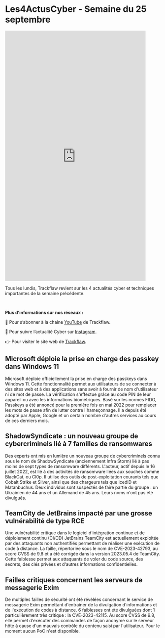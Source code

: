 # Les4ActusCyber - Semaine du 25 septembre

    
<div class="flex-container">
   <div class="flex-items">
   <iframe width="456" height="811" src="https://www.youtube.com/embed/T0cyB_1e1ak" title="#Les4ActusCyber - Semaine du 25 septembre" frameborder="0" allow="accelerometer; autoplay; clipboard-write; encrypted-media; gyroscope; picture-in-picture; web-share" allowfullscreen></iframe>
   </div>

   <div class="flex-items">
      <p>Tous les lundis, Trackflaw revient sur les 4 actualités cyber et techniques importantes de la semaine précédente.</p>
      <br>
      <p><strong>Plus d’informations sur nos réseaux :</strong></p>
      <p>🔴 Pour s’abonner à la chaine <a href="https://www.youtube.com/@trackflaw" target="_blank" rel="noopener noreffer ">YouTube</a> de Trackflaw.</p>
      <p>📸 Pour suivre l’actualité Cyber sur <a href="https://www.instagram.com/trackflaw/" target="_blank" rel="noopener noreffer ">Instagram</a>.</p>
      <p>👉 Pour visiter le site web de <a href="https://trackflaw.com" target="_blank" rel="noopener noreffer ">Trackflaw</a>.</p>
   </div>
</div>

    
## Microsoft déploie la prise en charge des passkey dans Windows 11

Microsoft déploie officiellement la prise en charge des passkeys dans Windows 11. Cette fonctionnalité permet aux utilisateurs de se connecter à des sites web et à des applications sans avoir à fournir de nom d'utilisateur ni de mot de passe. La vérification s'effectue grâce au code PIN de leur appareil ou avec les informations biométriques.
Basé sur les normes FIDO, Passkeys a été annoncé pour la première fois en mai 2022 pour remplacer les mots de passe afin de lutter contre l'hameçonnage. Il a depuis été adopté par Apple, Google et un certain nombre d'autres services au cours de ces derniers mois.


## ShadowSyndicate : un nouveau groupe de cybercriminels lié à 7 familles de ransomwares

Des experts ont mis en lumière un nouveau groupe de cybercriminels connu sous le nom de ShadowSyndicate (anciennement Infra Storm) lié à pas moins de sept types de ransomware différents.
L'acteur, actif depuis le 16 juillet 2022, est lié à des activités de ransomware liées aux souches comme BlackCat, ou Cl0p. Il utilise des outils de post-exploitation courants tels que Cobalt Strike et Sliver, ainsi que des chargeurs tels que IcedID et Matanbuchus.
Deux individus sont suspectés de faire partie du groupe : un Ukrainien de 44 ans et un Allemand de 45 ans. Leurs noms n'ont pas été divulgués.


## TeamCity de JetBrains impacté par une grosse vulnérabilité de type RCE

Une vulnérabilité critique dans le logiciel d'intégration continue et de déploiement continu (CI/CD) JetBrains TeamCity est actuellement exploitée par des attaquants non authentifiés permettant de réaliser une exécution de code à distance.
La faille, répertoriée sous le nom de CVE-2023-42793, au score CVSS de 9,8 et a été corrigée dans la version 2023.05.4 de TeamCity.
Cette faiblesse permet aux attaquants de voler du code source, des secrets, des clés privées et d'autres informations confidentielles.


## Failles critiques concernant les serveurs de messagerie Exim

De multiples failles de sécurité ont été révélées concernant le service de messagerie Exim permettant d'entraîner de la divulgation d'informations et de l'exécution de codes à distance.
6 faiblesses ont été divulguées dont 1 particulièrement très critique : la CVE-2023-42115. Au score CVSS de 9.8, elle permet d'exécuter des commandes de façon anonyme sur le serveur hôte à cause d'un mauvais contrôle du contenu saisi par l'utilisateur. Pour le moment aucun PoC n'est disponible.


